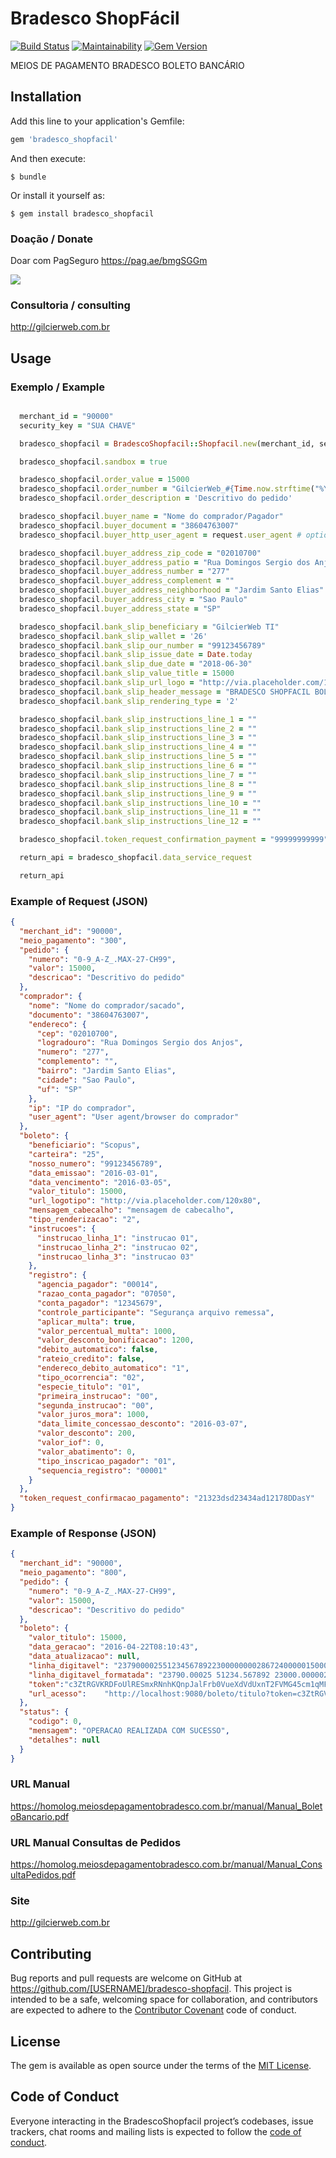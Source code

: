 # Bradesco ShopFácil

[![Build Status](https://travis-ci.org/gilcierweb/bradesco-shopfacil.svg?branch=master)](https://travis-ci.org/gilcierweb/bradesco-shopfacil)
[![Maintainability](https://api.codeclimate.com/v1/badges/16d438fe3991af274cba/maintainability)](https://codeclimate.com/github/gilcierweb/bradesco-shopfacil/maintainability)
[![Gem Version](https://badge.fury.io/rb/bradesco_shopfacil.svg)](https://badge.fury.io/rb/bradesco_shopfacil)

MEIOS DE PAGAMENTO BRADESCO BOLETO BANCÁRIO

## Installation

Add this line to your application's Gemfile:

```ruby
gem 'bradesco_shopfacil'
```

And then execute:

    $ bundle

Or install it yourself as:

    $ gem install bradesco_shopfacil

### Doação / Donate
Doar com PagSeguro
https://pag.ae/bmgSGGm

[![](https://raw.github.com/gilcierweb/shopfacil/master/examples/image/clique-para-doar-qualquer-quantia.jpg)](https://pag.ae/bmgSGGm)

### Consultoria / consulting

http://gilcierweb.com.br

## Usage

### Exemplo / Example

```ruby

  merchant_id = "90000"
  security_key = "SUA CHAVE"

  bradesco_shopfacil = BradescoShopfacil::Shopfacil.new(merchant_id, security_key)

  bradesco_shopfacil.sandbox = true

  bradesco_shopfacil.order_value = 15000
  bradesco_shopfacil.order_number = "GilcierWeb_#{Time.now.strftime("%Y-%m-%d%H%M%S")}"
  bradesco_shopfacil.order_description = 'Descritivo do pedido'

  bradesco_shopfacil.buyer_name = "Nome do comprador/Pagador"
  bradesco_shopfacil.buyer_document = "38604763007"
  bradesco_shopfacil.buyer_http_user_agent = request.user_agent # optional

  bradesco_shopfacil.buyer_address_zip_code = "02010700"
  bradesco_shopfacil.buyer_address_patio = "Rua Domingos Sergio dos Anjos"
  bradesco_shopfacil.buyer_address_number = "277"
  bradesco_shopfacil.buyer_address_complement = ""
  bradesco_shopfacil.buyer_address_neighborhood = "Jardim Santo Elias"
  bradesco_shopfacil.buyer_address_city = "Sao Paulo"
  bradesco_shopfacil.buyer_address_state = "SP"

  bradesco_shopfacil.bank_slip_beneficiary = "GilcierWeb TI"
  bradesco_shopfacil.bank_slip_wallet = '26'
  bradesco_shopfacil.bank_slip_our_number = "99123456789"
  bradesco_shopfacil.bank_slip_issue_date = Date.today
  bradesco_shopfacil.bank_slip_due_date = "2018-06-30"
  bradesco_shopfacil.bank_slip_value_title = 15000
  bradesco_shopfacil.bank_slip_url_logo = "http://via.placeholder.com/120x80"
  bradesco_shopfacil.bank_slip_header_message = "BRADESCO SHOPFACIL BOLETO BANCÁRIO"
  bradesco_shopfacil.bank_slip_rendering_type = '2'

  bradesco_shopfacil.bank_slip_instructions_line_1 = ""
  bradesco_shopfacil.bank_slip_instructions_line_2 = ""
  bradesco_shopfacil.bank_slip_instructions_line_3 = ""
  bradesco_shopfacil.bank_slip_instructions_line_4 = ""
  bradesco_shopfacil.bank_slip_instructions_line_5 = ""
  bradesco_shopfacil.bank_slip_instructions_line_6 = ""
  bradesco_shopfacil.bank_slip_instructions_line_7 = ""
  bradesco_shopfacil.bank_slip_instructions_line_8 = ""
  bradesco_shopfacil.bank_slip_instructions_line_9 = ""
  bradesco_shopfacil.bank_slip_instructions_line_10 = ""
  bradesco_shopfacil.bank_slip_instructions_line_11 = ""
  bradesco_shopfacil.bank_slip_instructions_line_12 = ""

  bradesco_shopfacil.token_request_confirmation_payment = "99999999999"

  return_api = bradesco_shopfacil.data_service_request

  return_api
```

### Example of Request (JSON)

```json
{
  "merchant_id": "90000",
  "meio_pagamento": "300",
  "pedido": {
    "numero": "0-9_A-Z_.MAX-27-CH99",
    "valor": 15000,
    "descricao": "Descritivo do pedido"
  },
  "comprador": {
    "nome": "Nome do comprador/sacado",
    "documento": "38604763007",
    "endereco": {
      "cep": "02010700",
      "logradouro": "Rua Domingos Sergio dos Anjos",
      "numero": "277",
      "complemento": "",
      "bairro": "Jardim Santo Elias",
      "cidade": "Sao Paulo",
      "uf": "SP"
    },
    "ip": "IP do comprador",
    "user_agent": "User agent/browser do comprador"
  },
  "boleto": {
    "beneficiario": "Scopus",
    "carteira": "25",
    "nosso_numero": "99123456789",
    "data_emissao": "2016-03-01",
    "data_vencimento": "2016-03-05",
    "valor_titulo": 15000,
    "url_logotipo": "http://via.placeholder.com/120x80",
    "mensagem_cabecalho": "mensagem de cabecalho",
    "tipo_renderizacao": "2",
    "instrucoes": {
      "instrucao_linha_1": "instrucao 01",
      "instrucao_linha_2": "instrucao 02",
      "instrucao_linha_3": "instrucao 03"
    },
    "registro": {
      "agencia_pagador": "00014",
      "razao_conta_pagador": "07050",
      "conta_pagador": "12345679",
      "controle_participante": "Segurança arquivo remessa",
      "aplicar_multa": true,
      "valor_percentual_multa": 1000,
      "valor_desconto_bonificacao": 1200,
      "debito_automatico": false,
      "rateio_credito": false,
      "endereco_debito_automatico": "1",
      "tipo_ocorrencia": "02",
      "especie_titulo": "01",
      "primeira_instrucao": "00",
      "segunda_instrucao": "00",
      "valor_juros_mora": 1000,
      "data_limite_concessao_desconto": "2016-03-07",
      "valor_desconto": 200,
      "valor_iof": 0,
      "valor_abatimento": 0,
      "tipo_inscricao_pagador": "01",
      "sequencia_registro": "00001"
    }
  },
  "token_request_confirmacao_pagamento": "21323dsd23434ad12178DDasY"
}
```

### Example of Response (JSON)

```json
{
  "merchant_id": "90000",
  "meio_pagamento": "800",
  "pedido": {
    "numero": "0-9_A-Z_.MAX-27-CH99",
    "valor": 15000,
    "descricao": "Descritivo do pedido"
  },
  "boleto": {
    "valor_titulo": 15000,
    "data_geracao": "2016-04-22T08:10:43",
    "data_atualizacao": null,
    "linha_digitavel": "23790000255123456789223000000002867240000015000",
    "linha_digitavel_formatada": "23790.00025 51234.567892 23000.000002 8 67240000015000",
    "token":"c3ZtRGVKRDFoUlRESmxRNnhKQnpJalFrb0VueXdVdUxnT2FVMG45cm1qMFMyRDcwRWZ0cFVBS0o0\nMFAxOHY0aTdJK3E1MXVjUVJjNEpBdUxvcE15T1E9PQ==",
    "url_acesso":    "http://localhost:9080/boleto/titulo?token=c3ZtRGVKRDFoUlRESmxRNnhKQnpJalFrb0VueXdVdUxnT2FVMG45cm1qMFMyRDcwRWZ0cFVBS0o0\nMFAxOHY0aTdJK3E1MXVjUVJjNEpBdUxvcE15T1E9PQ=="
  },
  "status": {
    "codigo": 0,
    "mensagem": "OPERACAO REALIZADA COM SUCESSO",
    "detalhes": null
  }
}
```
### URL Manual

https://homolog.meiosdepagamentobradesco.com.br/manual/Manual_BoletoBancario.pdf

### URL Manual Consultas de Pedidos

https://homolog.meiosdepagamentobradesco.com.br/manual/Manual_ConsultaPedidos.pdf

### Site

http://gilcierweb.com.br

## Contributing

Bug reports and pull requests are welcome on GitHub at https://github.com/[USERNAME]/bradesco-shopfacil. This project is intended to be a safe, welcoming space for collaboration, and contributors are expected to adhere to the [Contributor Covenant](http://contributor-covenant.org) code of conduct.

## License

The gem is available as open source under the terms of the [MIT License](https://opensource.org/licenses/MIT).

## Code of Conduct

Everyone interacting in the BradescoShopfacil project’s codebases, issue trackers, chat rooms and mailing lists is expected to follow the [code of conduct](https://github.com/[USERNAME]/bradesco_shopfacil/blob/master/CODE_OF_CONDUCT.md).

